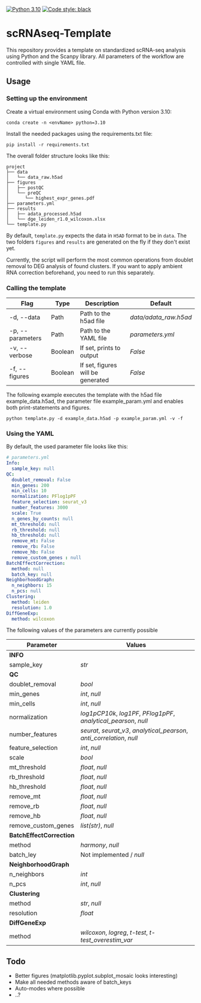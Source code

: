 
[![Python 3.10](https://img.shields.io/badge/python-3.10-blue.svg)](https://www.python.org/downloads/release/python-3109/)
[![Code style: black](https://img.shields.io/badge/code%20style-black-000000.svg)](https://github.com/psf/black)

# scRNAseq-Template

This repository provides a template  on standardized scRNA-seq analysis using Python and the Scanpy library. All parameters of the workflow are controlled with single YAML file.

## Usage

### Setting up the environment

Create a virtual environment using Conda with Python version 3.10:

`conda create -n <envName> python=3.10`

Install the needed packages using the requirements.txt file:

`pip install -r requirements.txt`


The overall folder structure looks like this:

```
project
├── data
│   └── data_raw.h5ad
├── figures
│   ├── postQC
│   └── preQC
│      └── highest_expr_genes.pdf
├── parameters.yml
├── results
│   ├── adata_processed.h5ad
│   └── dge_leiden_r1.0_wilcoxon.xlsx
└── template.py
```

By default, ```template.py``` expects the data in ```H5AD``` format to be in ```data```. The two folders ```figures``` and ```results``` are generated on the fly if they don't exist yet.

Currently, the script will perform the most common operations from doublet removal to DEG analysis of found clusters. If you want to apply ambient RNA correction beforehand, you need to run this separately.

### Calling the template

| Flag | Type | Description | Default |
| - | -  | - | - |
| -d, --data | Path | Path to the h5ad file | *data/adata_raw.h5ad*
| -p, --parameters | Path | Path to the YAML file | *parameters.yml* |
| -v, --verbose | Boolean | If set, prints to output | *False* |
| -f, --figures | Boolean | If set, figures will be generated | *False* |

The following example executes the template with the h5ad file example_data.h5ad, the parameter file example_param.yml and enables both print-statements and figures.

```python template.py -d example_data.h5ad -p example_param.yml -v -f```


### Using the YAML

By default, the used parameter file looks like this:

``` yaml
# parameters.yml
Info:
  sample_key: null
QC:
  doublet_removal: False
  min_genes: 200
  min_cells: 10
  normalization: PFlog1pPF
  feature_selection: seurat_v3
  number_features: 3000
  scale: True
  n_genes_by_counts: null
  mt_threshold: null
  rb_threshold: null
  hb_threshold: null
  remove_mt: False
  remove_rb: False
  remove_hb: False
  remove_custom_genes : null
BatchEffectCorrection:
  method: null
  batch_key: null
NeighborhoodGraph:
  n_neighbors: 15
  n_pcs: null
Clustering:
  method: leiden
  resolution: 1.0
DiffGeneExp:
  method: wilcoxon
```
The following values of the parameters are currently possible


| Parameter | Values 
| - | -
| **INFO** 
| sample_key | *str* |
| **QC** 
| doublet_removal | *bool* |
| min_genes | *int*, *null* | 
| min_cells| *int*, *null* |
| normalization| *log1pCP10k*, *log1PF*, *PFlog1pPF*, *analytical_pearson*, *null*|
| number_features| *seurat*, *seurat_v3*, *analytical_pearson*, *anti_correlation*, *null* |
| feature_selection| *int*, *null* |
| scale| *bool* |
| mt_threshold| *float*, *null* |
| rb_threshold| *float*, *null* |
| hb_threshold| *float*, *null* |
| remove_mt| *float*, *null* |
| remove_rb| *float*, *null* |
| remove_hb| *float*, *null* |
| remove_custom_genes| *list(str)*, *null* |
| **BatchEffectCorrection**
| method| *harmony*, *null* |
| batch_ley| Not implemented / *null* |
| **NeighborhoodGraph**
| n_neighbors| *int* |
| n_pcs| *int*, *null* |
| **Clustering**
| method| *str*, *null* |
| resolution| *float*|
| **DiffGeneExp**
| method| *wilcoxon*, *logreg*, *t-test*, *t-test_overestim_var* |

## Todo

- Better figures (matplotlib.pyplot.subplot_mosaic looks interesting)
- Make all needed methods aware of batch_keys
- Auto-modes where possible
- ..?
